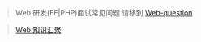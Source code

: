 ﻿
> Web 研发(FE|PHP)面试常见问题 请移到 [Web-question](https://github.com/Aierui/web-questions)


> [Web 知识汇聚](webfe.md)